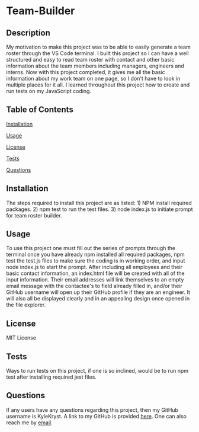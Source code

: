 # Team-Builder #

  ## Description ##
  My motivation to make this project was to be able to easily generate a team roster through the VS Code terminal. I built this project so I can have a well structured and easy to read team roster with contact and other basic information about the team members including managers, engineers and interns. Now with this project completed, it gives me all the basic information about my work team on one page, so I don't have to look in multiple places for it all. I learned throughout this project how to create and run tests on my JavaScript coding.

  ## Table of Contents ##

  [Installation][installation]

  [installation]: https://github.com/KyleKryst/Team-Builder/blob/main/README.md#installation

  [Usage][usage]

  [usage]: https://github.com/KyleKryst/Team-Builder/blob/main/README.md#usage

  [License][license]

  [license]: https://github.com/KyleKryst/Team-Builder/blob/main/README.md#license


  [Tests][tests]

  [tests]: https://github.com/KyleKryst/Team-Builder/blob/main/README.md#tests

  [Questions][questions]

  [questions]: https://github.com/KyleKryst/Team-Builder/blob/main/README.md#questions

  ## Installation ##
  The steps required to install this project are as listed: 1) NPM install required packages. 2) npm test to run the test files. 3) node index.js to initiate prompt for team roster builder. 

  ## Usage ##
  To use this project one must fill out the series of prompts through the terminal once you have already npm installed all required packages, npm test the test.js files to make sure the coding is in working order, and input node index.js to start the prompt. After including all employees and their basic contact information, an index.html file will be created with all of the input information. Their email addresses will link themselves to an empty email message with the contactee's to field already filled in, and/or their GitHub username will open up their GitHub profile if they are an engineer. It will also all be displayed clearly and in an appealing design once opened in the file explorer.

  ## License ##
  MIT License

  ## Tests ##
  Ways to run tests on this project, if one is so inclined, would be to run npm test after installing required jest files.

  ## Questions ##
  If any users have any questions regarding this project, then my GitHub username is KyleKryst. A link to my GitHub is provided [here](https://github.com/KyleKryst). One can also reach me by [email](mailto:kryst.kyle@gmail.com).
